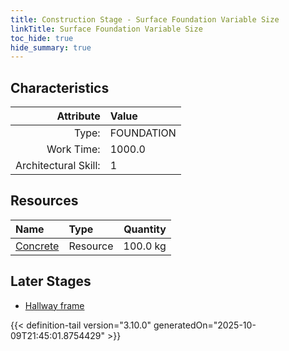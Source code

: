 ```yaml
---
title: Construction Stage - Surface Foundation Variable Size
linkTitle: Surface Foundation Variable Size
toc_hide: true
hide_summary: true
---
```

<!-- This is generated by the MarsSim HelpGenertor, do not edit. -->

## Characteristics

| Attribute      | Value |
|--------:|:------|
|Type:|FOUNDATION|
|Work Time:|1000.0|
|Architectural Skill:|1|

## Resources

| Name | Type | Quantity |
|:-----|:-----|-----:|
|[Concrete](/docs/definitions/resource/concrete)|Resource|100.0 kg|

## Later Stages
- [Hallway frame](/docs/definitions/construction/hallway-frame)



{{< definition-tail version="3.10.0" generatedOn="2025-10-09T21:45:01.8754429" >}}

